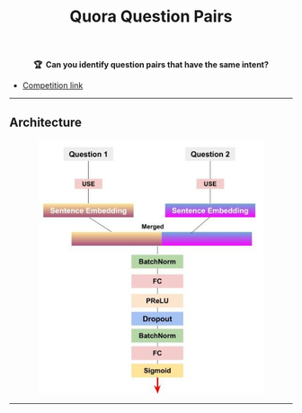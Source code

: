 <h1 align="center">
  
  Quora Question Pairs 

</h1>

<br>

<p align="center">
    <strong>🏆&nbsp; Can you identify question pairs that have the same intent?</strong>
</p>

- [Competition link](https://www.kaggle.com/c/quora-question-pairs)

----

## Architecture


<center>
  <img src='images/NN_Architecture.jpg' width='400'>
</center>


----
